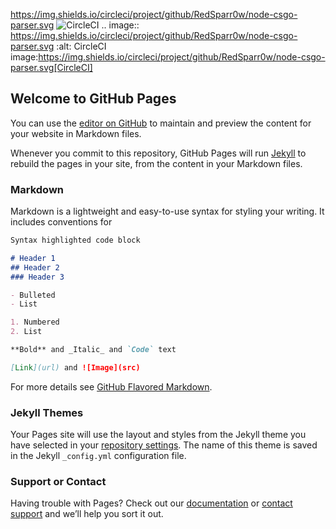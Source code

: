 https://img.shields.io/circleci/project/github/RedSparr0w/node-csgo-parser.svg
![CircleCI](https://img.shields.io/circleci/project/github/RedSparr0w/node-csgo-parser.svg)
.. image:: https://img.shields.io/circleci/project/github/RedSparr0w/node-csgo-parser.svg   :alt: CircleCI
image:https://img.shields.io/circleci/project/github/RedSparr0w/node-csgo-parser.svg[CircleCI]

## Welcome to GitHub Pages

You can use the [editor on GitHub](https://github.com/BAAMOSK/teemak/edit/master/README.md) to maintain and preview the content for your website in Markdown files.

Whenever you commit to this repository, GitHub Pages will run [Jekyll](https://jekyllrb.com/) to rebuild the pages in your site, from the content in your Markdown files.

### Markdown

Markdown is a lightweight and easy-to-use syntax for styling your writing. It includes conventions for

```markdown
Syntax highlighted code block

# Header 1
## Header 2
### Header 3

- Bulleted
- List

1. Numbered
2. List

**Bold** and _Italic_ and `Code` text

[Link](url) and ![Image](src)
```

For more details see [GitHub Flavored Markdown](https://guides.github.com/features/mastering-markdown/).

### Jekyll Themes

Your Pages site will use the layout and styles from the Jekyll theme you have selected in your [repository settings](https://github.com/BAAMOSK/teemak/settings). The name of this theme is saved in the Jekyll `_config.yml` configuration file.

### Support or Contact

Having trouble with Pages? Check out our [documentation](https://help.github.com/categories/github-pages-basics/) or [contact support](https://github.com/contact) and we’ll help you sort it out.
